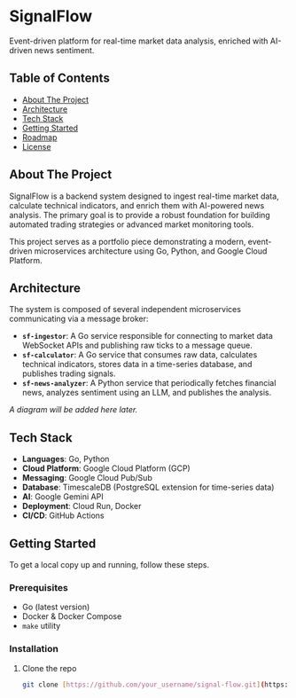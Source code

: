 # SignalFlow

Event-driven platform for real-time market data analysis, enriched with AI-driven news sentiment.

## Table of Contents

- [About The Project](#about-the-project)
- [Architecture](#architecture)
- [Tech Stack](#tech-stack)
- [Getting Started](#getting-started)
- [Roadmap](#roadmap)
- [License](#license)

## About The Project

SignalFlow is a backend system designed to ingest real-time market data, calculate technical indicators, and enrich them
with AI-powered news analysis. The primary goal is to provide a robust foundation for building automated trading
strategies or advanced market monitoring tools.

This project serves as a portfolio piece demonstrating a modern, event-driven microservices architecture using Go,
Python, and Google Cloud Platform.

## Architecture

The system is composed of several independent microservices communicating via a message broker:

- **`sf-ingestor`**: A Go service responsible for connecting to market data WebSocket APIs and publishing raw ticks to a
  message queue.
- **`sf-calculator`**: A Go service that consumes raw data, calculates technical indicators, stores data in a
  time-series database, and publishes trading signals.
- **`sf-news-analyzer`**: A Python service that periodically fetches financial news, analyzes sentiment using an LLM,
  and publishes the analysis.

*A diagram will be added here later.*

## Tech Stack

- **Languages**: Go, Python
- **Cloud Platform**: Google Cloud Platform (GCP)
- **Messaging**: Google Cloud Pub/Sub
- **Database**: TimescaleDB (PostgreSQL extension for time-series data)
- **AI**: Google Gemini API
- **Deployment**: Cloud Run, Docker
- **CI/CD**: GitHub Actions

## Getting Started

To get a local copy up and running, follow these steps.

### Prerequisites

- Go (latest version)
- Docker & Docker Compose
- `make` utility

### Installation

1. Clone the repo
   ```sh
   git clone [https://github.com/your_username/signal-flow.git](https://github.com/maxviazov/signal-flow.git)